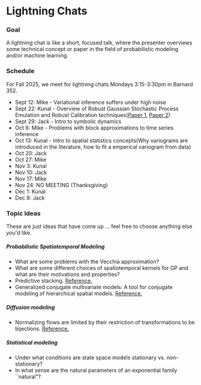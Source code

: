 # Lightning Chats

### Goal

A lightning chat is like a short, focused talk, where the presenter overviews some technical concept or paper in the field of probabilistic modeling and/or machine learning.

### Schedule 

For Fall 2025, we meet for lightning chats Mondays 3:15-3:30pm in Barnard 352.

+ Sept 12: Mike - Variational inference suffers under high noise
+ Sept 22: Kunal - Overview of Robust Gaussian Stochastic Process Emulation and Robust Calibration techniques([Paper 1](https://projecteuclid.org/journals/annals-of-statistics/volume-46/issue-6A/Robust-Gaussian-stochastic-process-emulation/10.1214/17-AOS1648.pdf), [Paper 2](https://journal.r-project.org/articles/RJ-2023-085/))
+ Sept 29: Jack - Intro to symbolic dynamics
+ Oct 6: Mike - Problems with block approximations to time series inference
+ Oct 13: Kunal - Intro to spatial statistics concepts(Why variograms are introduced in the literature, how to fit a emperical variogram from data)
+ Oct 20: Jack
+ Oct 27: Mike
+ Nov 3: Kunal
+ Nov 10: Jack
+ Nov 17: Mike
+ Nov 24: NO MEETING (Thanksgiving)
+ Dec 1: Kunal
+ Dec 8: Jack

### Topic Ideas

These are just ideas that have come up ... feel free to choose anything else you'd like.

##### Probabilistic Spatiotemporal Modeling

+ What are some problems with the Vecchia approximation?
+ What are some different choices of spatiotemporal kernels for GP and what are their motivations and properties?
+ Predictive stacking. [Reference.](https://projecteuclid.org/journals/bayesian-analysis/volume-13/issue-3/Using-Stacking-to-Average-Bayesian-Predictive-Distributions-with-Discussion/10.1214/17-BA1091.pdf)
+ Generalized conjugate multivariate models: A tool for conjugate modeling of hierarchical spatial models. [Reference.](https://www.tandfonline.com/doi/pdf/10.1080/10618600.2024.2365728) 

##### Diffusion modeling
+  Normalizing flows are limited by their restriction of transformations to be bijections.  [Reference.](https://arxiv.org/abs/2002.06707)

##### Statistical modeling
+ Under what conditions are state space models stationary vs. non-stationary?
+ In what sense are the natural parameters of an exponential family ``natural"?
